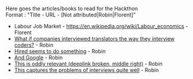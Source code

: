 Here goes the articles/books to read for the Hackthon\
Format  : "Title - URL - [Not attributed|Robin|Florent]"

- Labour Job Market - https://en.wikipedia.org/wiki/Labour_economics - Florent
- [What if companies interviewed translators the way they interview coders?](https://medium.freecodecamp.com/welcome-to-the-software-interview-ee673bc5ef6) - Robin
- [Hired seems to do something](https://hired.co.uk/) - Robin
- [And Google](https://blog.google/products/search/connecting-more-americans-jobs/) - Robin
- [This is oddly relevant (deeplink broken, middle right)](https://www.okcupid.com/help/match-percentages) - Robin
- [This captures the problems of interviews quite well](https://sockpuppet.org/blog/2015/03/06/the-hiring-post/) - Robin
